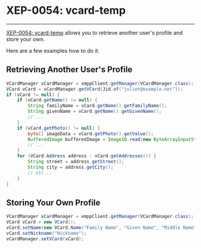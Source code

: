 # XEP-0054: vcard-temp
---

[XEP-0054: vcard-temp][vcard-temp] allows you to retrieve another user's profile and store your own.

Here are a few examples how to do it.

## Retrieving Another User's Profile

```java
VCardManager vCardManager = xmppClient.getManager(VCardManager.class);
VCard vCard = vCardManager.getVCard(Jid.of("juliet@example.net"));
if (vCard != null) {
    if (vCard.getName() != null) {
        String familyName = vCard.getName().getFamilyName();
        String givenName = vCard.getName().getGivenName();
        // ...
    }
    if (vCard.getPhoto() != null) {
        byte[] imageData = vCard.getPhoto().getValue();
        BufferedImage bufferedImage = ImageIO.read(new ByteArrayInputStream(imageData));
        // ...
    }
    for (VCard.Address address : vCard.getAddresses()) {
        String street = address.getStreet();
        String city = address.getCity();
        // etc...
    }
}
```

## Storing Your Own Profile

```java
VCardManager vCardManager = xmppClient.getManager(VCardManager.class);
VCard vCard = new VCard();
vCard.setName(new VCard.Name("Family Name", "Given Name", "Middle Name"));
vCard.setNickname("Nickname");
vCardManager.setVCard(vCard);
```

[vcard-temp]: http://xmpp.org/extensions/xep-0054.html "XEP-0054: vcard-temp"
